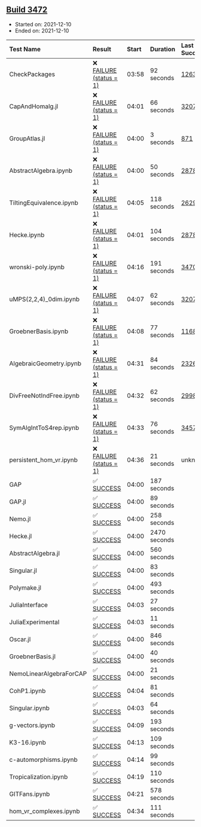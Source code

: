 ## [Build 3472](https://oscarci.mathematik.uni-kl.de/job/oscar-stable/3472/)

* Started on: 2021-12-10
* Ended on: 2021-12-10

| Test Name    | Result | Start | Duration | Last Success | First Failure |
|:-------------|:-------|:------|:---------|:-------------|:--------------|
| CheckPackages | ❌ [FAILURE (status = 1)](https://oscarci.mathematik.uni-kl.de/job/oscar-stable/3472/artifact/logs/build-3472/CheckPackages.log) | 03:58 | 92 seconds | [1263](https://oscarci.mathematik.uni-kl.de/job/oscar-stable/1263/) | [1264](https://oscarci.mathematik.uni-kl.de/job/oscar-stable/1264/) |
| CapAndHomalg.jl | ❌ [FAILURE (status = 1)](https://oscarci.mathematik.uni-kl.de/job/oscar-stable/3472/artifact/logs/build-3472/CapAndHomalg.jl.log) | 04:01 | 66 seconds | [3207](https://oscarci.mathematik.uni-kl.de/job/oscar-stable/3207/) | [3208](https://oscarci.mathematik.uni-kl.de/job/oscar-stable/3208/) |
| GroupAtlas.jl | ❌ [FAILURE (status = 1)](https://oscarci.mathematik.uni-kl.de/job/oscar-stable/3472/artifact/logs/build-3472/GroupAtlas.jl.log) | 04:00 | 3 seconds | [871](https://oscarci.mathematik.uni-kl.de/job/oscar-stable/871/) | [872](https://oscarci.mathematik.uni-kl.de/job/oscar-stable/872/) |
| AbstractAlgebra.ipynb | ❌ [FAILURE (status = 1)](https://oscarci.mathematik.uni-kl.de/job/oscar-stable/3472/artifact/logs/build-3472/AbstractAlgebra.ipynb.log) | 04:00 | 50 seconds | [2878](https://oscarci.mathematik.uni-kl.de/job/oscar-stable/2878/) | [2879](https://oscarci.mathematik.uni-kl.de/job/oscar-stable/2879/) |
| TiltingEquivalence.ipynb | ❌ [FAILURE (status = 1)](https://oscarci.mathematik.uni-kl.de/job/oscar-stable/3472/artifact/logs/build-3472/TiltingEquivalence.ipynb.log) | 04:05 | 118 seconds | [2629](https://oscarci.mathematik.uni-kl.de/job/oscar-stable/2629/) | [2630](https://oscarci.mathematik.uni-kl.de/job/oscar-stable/2630/) |
| Hecke.ipynb | ❌ [FAILURE (status = 1)](https://oscarci.mathematik.uni-kl.de/job/oscar-stable/3472/artifact/logs/build-3472/Hecke.ipynb.log) | 04:01 | 104 seconds | [2878](https://oscarci.mathematik.uni-kl.de/job/oscar-stable/2878/) | [2879](https://oscarci.mathematik.uni-kl.de/job/oscar-stable/2879/) |
| wronski-poly.ipynb | ❌ [FAILURE (status = 1)](https://oscarci.mathematik.uni-kl.de/job/oscar-stable/3472/artifact/logs/build-3472/wronski-poly.ipynb.log) | 04:16 | 191 seconds | [3470](https://oscarci.mathematik.uni-kl.de/job/oscar-stable/3470/) | [3471](https://oscarci.mathematik.uni-kl.de/job/oscar-stable/3471/) |
| uMPS(2,2,4)_0dim.ipynb | ❌ [FAILURE (status = 1)](https://oscarci.mathematik.uni-kl.de/job/oscar-stable/3472/artifact/logs/build-3472/uMPS-2-2-4-_0dim.ipynb.log) | 04:07 | 62 seconds | [3207](https://oscarci.mathematik.uni-kl.de/job/oscar-stable/3207/) | [3208](https://oscarci.mathematik.uni-kl.de/job/oscar-stable/3208/) |
| GroebnerBasis.ipynb | ❌ [FAILURE (status = 1)](https://oscarci.mathematik.uni-kl.de/job/oscar-stable/3472/artifact/logs/build-3472/GroebnerBasis.ipynb.log) | 04:08 | 77 seconds | [1168](https://oscarci.mathematik.uni-kl.de/job/oscar-stable/1168/) | [1169](https://oscarci.mathematik.uni-kl.de/job/oscar-stable/1169/) |
| AlgebraicGeometry.ipynb | ❌ [FAILURE (status = 1)](https://oscarci.mathematik.uni-kl.de/job/oscar-stable/3472/artifact/logs/build-3472/AlgebraicGeometry.ipynb.log) | 04:31 | 84 seconds | [2326](https://oscarci.mathematik.uni-kl.de/job/oscar-stable/2326/) | [2327](https://oscarci.mathematik.uni-kl.de/job/oscar-stable/2327/) |
| DivFreeNotIndFree.ipynb | ❌ [FAILURE (status = 1)](https://oscarci.mathematik.uni-kl.de/job/oscar-stable/3472/artifact/logs/build-3472/DivFreeNotIndFree.ipynb.log) | 04:32 | 62 seconds | [2998](https://oscarci.mathematik.uni-kl.de/job/oscar-stable/2998/) | [2999](https://oscarci.mathematik.uni-kl.de/job/oscar-stable/2999/) |
| SymAlgIntToS4rep.ipynb | ❌ [FAILURE (status = 1)](https://oscarci.mathematik.uni-kl.de/job/oscar-stable/3472/artifact/logs/build-3472/SymAlgIntToS4rep.ipynb.log) | 04:33 | 76 seconds | [3457](https://oscarci.mathematik.uni-kl.de/job/oscar-stable/3457/) | [3458](https://oscarci.mathematik.uni-kl.de/job/oscar-stable/3458/) |
| persistent_hom_vr.ipynb | ❌ [FAILURE (status = 1)](https://oscarci.mathematik.uni-kl.de/job/oscar-stable/3472/artifact/logs/build-3472/persistent_hom_vr.ipynb.log) | 04:36 | 21 seconds | unknown | unknown |
| GAP | ✅ [SUCCESS](https://oscarci.mathematik.uni-kl.de/job/oscar-stable/3472/artifact/logs/build-3472/GAP.log) | 04:00 | 187 seconds |  |  |
| GAP.jl | ✅ [SUCCESS](https://oscarci.mathematik.uni-kl.de/job/oscar-stable/3472/artifact/logs/build-3472/GAP.jl.log) | 04:00 | 89 seconds |  |  |
| Nemo.jl | ✅ [SUCCESS](https://oscarci.mathematik.uni-kl.de/job/oscar-stable/3472/artifact/logs/build-3472/Nemo.jl.log) | 04:00 | 258 seconds |  |  |
| Hecke.jl | ✅ [SUCCESS](https://oscarci.mathematik.uni-kl.de/job/oscar-stable/3472/artifact/logs/build-3472/Hecke.jl.log) | 04:00 | 2470 seconds |  |  |
| AbstractAlgebra.jl | ✅ [SUCCESS](https://oscarci.mathematik.uni-kl.de/job/oscar-stable/3472/artifact/logs/build-3472/AbstractAlgebra.jl.log) | 04:00 | 560 seconds |  |  |
| Singular.jl | ✅ [SUCCESS](https://oscarci.mathematik.uni-kl.de/job/oscar-stable/3472/artifact/logs/build-3472/Singular.jl.log) | 04:00 | 83 seconds |  |  |
| Polymake.jl | ✅ [SUCCESS](https://oscarci.mathematik.uni-kl.de/job/oscar-stable/3472/artifact/logs/build-3472/Polymake.jl.log) | 04:00 | 493 seconds |  |  |
| JuliaInterface | ✅ [SUCCESS](https://oscarci.mathematik.uni-kl.de/job/oscar-stable/3472/artifact/logs/build-3472/JuliaInterface.log) | 04:03 | 27 seconds |  |  |
| JuliaExperimental | ✅ [SUCCESS](https://oscarci.mathematik.uni-kl.de/job/oscar-stable/3472/artifact/logs/build-3472/JuliaExperimental.log) | 04:03 | 11 seconds |  |  |
| Oscar.jl | ✅ [SUCCESS](https://oscarci.mathematik.uni-kl.de/job/oscar-stable/3472/artifact/logs/build-3472/Oscar.jl.log) | 04:00 | 846 seconds |  |  |
| GroebnerBasis.jl | ✅ [SUCCESS](https://oscarci.mathematik.uni-kl.de/job/oscar-stable/3472/artifact/logs/build-3472/GroebnerBasis.jl.log) | 04:00 | 40 seconds |  |  |
| NemoLinearAlgebraForCAP | ✅ [SUCCESS](https://oscarci.mathematik.uni-kl.de/job/oscar-stable/3472/artifact/logs/build-3472/NemoLinearAlgebraForCAP.log) | 04:00 | 21 seconds |  |  |
| CohP1.ipynb | ✅ [SUCCESS](https://oscarci.mathematik.uni-kl.de/job/oscar-stable/3472/artifact/logs/build-3472/CohP1.ipynb.log) | 04:04 | 81 seconds |  |  |
| Singular.ipynb | ✅ [SUCCESS](https://oscarci.mathematik.uni-kl.de/job/oscar-stable/3472/artifact/logs/build-3472/Singular.ipynb.log) | 04:03 | 64 seconds |  |  |
| g-vectors.ipynb | ✅ [SUCCESS](https://oscarci.mathematik.uni-kl.de/job/oscar-stable/3472/artifact/logs/build-3472/g-vectors.ipynb.log) | 04:09 | 193 seconds |  |  |
| K3-16.ipynb | ✅ [SUCCESS](https://oscarci.mathematik.uni-kl.de/job/oscar-stable/3472/artifact/logs/build-3472/K3-16.ipynb.log) | 04:13 | 109 seconds |  |  |
| c-automorphisms.ipynb | ✅ [SUCCESS](https://oscarci.mathematik.uni-kl.de/job/oscar-stable/3472/artifact/logs/build-3472/c-automorphisms.ipynb.log) | 04:14 | 99 seconds |  |  |
| Tropicalization.ipynb | ✅ [SUCCESS](https://oscarci.mathematik.uni-kl.de/job/oscar-stable/3472/artifact/logs/build-3472/Tropicalization.ipynb.log) | 04:19 | 110 seconds |  |  |
| GITFans.ipynb | ✅ [SUCCESS](https://oscarci.mathematik.uni-kl.de/job/oscar-stable/3472/artifact/logs/build-3472/GITFans.ipynb.log) | 04:21 | 578 seconds |  |  |
| hom_vr_complexes.ipynb | ✅ [SUCCESS](https://oscarci.mathematik.uni-kl.de/job/oscar-stable/3472/artifact/logs/build-3472/hom_vr_complexes.ipynb.log) | 04:34 | 111 seconds |  |  |
